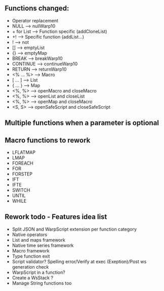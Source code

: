 ## Functions changed:

- Operator replacement
- NULL --> nullWarp10
- \+ for List --> Function specific (addCloneList)
- +! --> Specific function (addList...)
- ! --> not
- [] --> emptyList
- {} --> emptyMap
- BREAK --> breakWarp10
- CONTINUE --> continueWarp10
- RETURN --> returnWarp10
- <% ... %> --> Macro
- [ ... ] --> List
- { ... } --> Map
- <%, %> --> openMacro and closeMacro
- <%, %> --> openList and closeList
- <%, %> --> openMap and closeMacro
- <S, S> --> openSafeScript and closeSafeScript

## Multiple functions when a parameter is optional

## Macro functions to rework

- LFLATMAP
- LMAP
- FOREACH
- FOR
- FORSTEP
- IFT
- IFTE
- SWITCH
- UNTIL
- WHILE

## Rework todo - Features idea list

- Split JSON and WarpScript extension per function category
- Native operators
- List and maps framework
- Native time series framework
- Macro framework
- Type function exit
- Script validator? Spelling error/Verify at exec (Exeption)/Post ws generation check
- WarpScript in a function?
- Create a WsStack ?
- Manage String functions too
